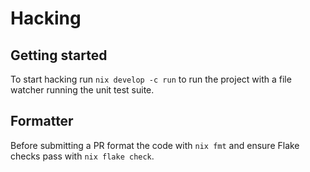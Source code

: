 # Hacking

## Getting started

To start hacking run `nix develop -c run` to run the project with a file watcher running the unit test suite.

## Formatter

Before submitting a PR format the code with `nix fmt` and ensure Flake checks pass with `nix flake check`.
